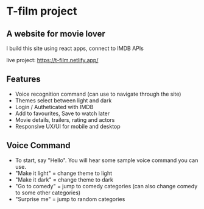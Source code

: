 # T-film project
## A website for movie lover
I build this site using react apps, connect to IMDB APIs

live project: https://t-film.netlify.app/

## Features
- Voice recognition command (can use to navigate through the site)
- Themes select between light and dark
- Login / Autheticated with IMDB
- Add to favourites, Save to watch later
- Movie details, trailers, rating and actors
- Responsive UX/UI for mobile and desktop

## Voice Command

- To start, say "Hello". You will hear some sample voice command you can use.
- "Make it light" = change theme to light
- "Make it dark" = change theme to dark
- "Go to comedy" = jump to comedy categories (can also change comedy to some other categories)
- "Surprise me" = jump to random categories
